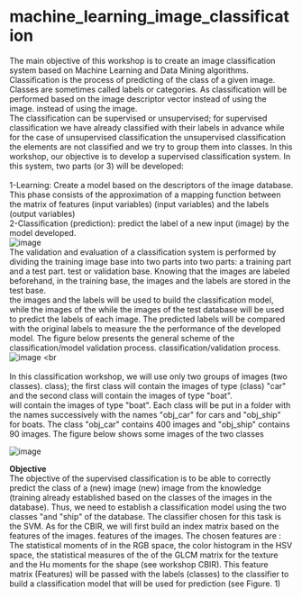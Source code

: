 # machine_learning_image_classification

The main objective of this workshop is to create an image classification system based on
Machine Learning and Data Mining algorithms. Classification is the process of predicting
of the class of a given image. Classes are sometimes called labels or categories. As
classification will be performed based on the image descriptor vector instead of using the image.
instead of using the image.<br>
The classification can be supervised or unsupervised; for supervised classification we have
already classified with their labels in advance while for the case of unsupervised classification the
unsupervised classification the elements are not classified and we try to group them into classes.
In this workshop, our objective is to develop a supervised classification system. In this
system, two parts (or 3) will be developed: <br><br>
1-Learning: Create a model based on the descriptors of the image database. This
phase consists of the approximation of a mapping function between the matrix of features (input variables)
(input variables) and the labels (output variables)<br>
2-Classification (prediction): predict the label of a new input (image) by the model
developed.<br>
![image](https://user-images.githubusercontent.com/108405071/222991128-3bc7f0c9-1a7b-47fa-902a-23361a36af67.png)
<br>
The validation and evaluation of a classification system is performed by dividing the training image base into two parts
into two parts: a training part and a test part.
test or validation base. Knowing that the images are labeled beforehand, in the training base, the images and the labels are stored in the test base.
<br>
the images and the labels will be used to build the classification model, while the images of the
while the images of the test database will be used to predict the labels of each image.
The predicted labels will be compared with the original labels to measure the
the performance of the developed model. The figure below presents the general scheme of the classification/model validation process.
classification/validation process.<br>
![image](https://user-images.githubusercontent.com/108405071/222991264-357efc83-9812-4989-8746-e17dcc3b7dd9.png) <br<br>
<br>
In this classification workshop, we will use only two groups of images (two classes).
class); the first class will contain the images of type (class) "car" and the second class will contain the images of type "boat".<br>
will contain the images of type "boat". Each class will be put in a folder with the names
successively with the names "obj_car" for cars and "obj_ship" for boats. The class
"obj_car" contains 400 images and "obj_ship" contains 90 images. The figure below
shows some images of the two classes <br>

![image](https://user-images.githubusercontent.com/108405071/222991409-bc4c1222-ac99-462e-8ec1-9d740a4544c4.png)

<b>Objective</b><br>
The objective of the supervised classification is to be able to correctly predict the class of a (new) image
(new) image from the knowledge (training already established based on the classes
of the images in the database). Thus, we need to establish a classification model using the two classes
"and "ship" of the database. The classifier chosen for this task is the SVM.
As for the CBIR, we will first build an index matrix based on the features of the images.
features of the images. The chosen features are : The statistical moments of
in the RGB space, the color histogram in the HSV space, the statistical measures of the
of the GLCM matrix for the texture and the Hu moments for the shape (see workshop
CBIR). This feature matrix (Features) will be passed with the labels (classes) to the
classifier to build a classification model that will be used for prediction (see Figure.
1)
